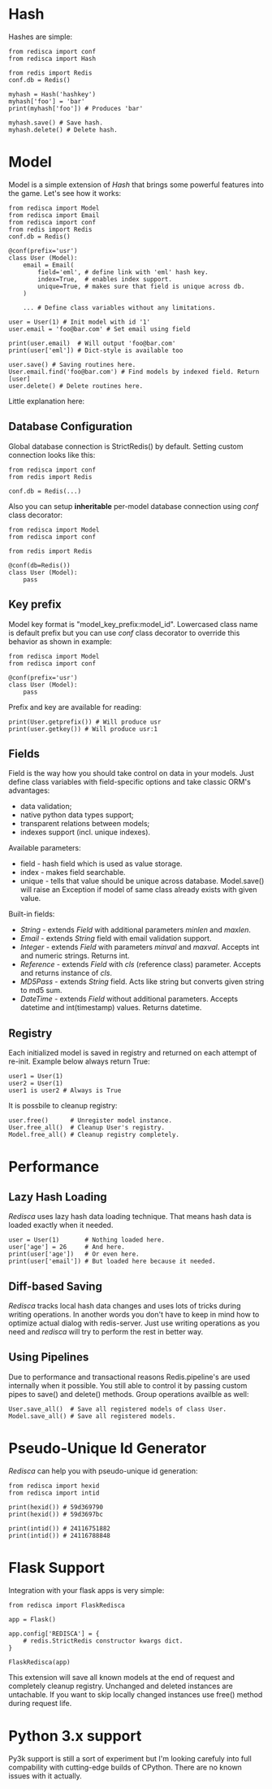 # Hash

Hashes are simple:

	from redisca import conf
	from redisca import Hash
	
	from redis import Redis
	conf.db = Redis()
	
	myhash = Hash('hashkey')
	myhash['foo'] = 'bar'
	print(myhash['foo']) # Produces 'bar'
	
	myhash.save() # Save hash.
	myhash.delete() # Delete hash.

# Model

Model is a simple extension of *Hash* that brings some powerful features into the game. Let's see how it works:

	from redisca import Model
	from redisca import Email
	from redisca import conf
	from redis import Redis
	conf.db = Redis()
	
	@conf(prefix='usr')
	class User (Model):
		email = Email(
			field='eml', # define link with 'eml' hash key.
			index=True,  # enables index support.
			unique=True, # makes sure that field is unique across db.
		)
	
		... # Define class variables without any limitations.
	
	user = User(1) # Init model with id '1'
	user.email = 'foo@bar.com' # Set email using field
	
	print(user.email)  # Will output 'foo@bar.com'
	print(user['eml']) # Dict-style is available too
	
	user.save() # Saving routines here.
	User.email.find('foo@bar.com') # Find models by indexed field. Return [user]
	user.delete() # Delete routines here.

Little explanation here:

## Database Configuration

Global database connection is StrictRedis() by default. Setting custom connection looks like this:

	from redisca import conf
	from redis import Redis
	
	conf.db = Redis(...)

Also you can setup **inheritable** per-model database connection using *conf* class decorator:

	from redisca import Model
	from redisca import conf
	
	from redis import Redis
	
	@conf(db=Redis())
	class User (Model):
		pass

## Key prefix

Model key format is "model_key_prefix:model_id".
Lowercased class name is default prefix but you can use *conf* class decorator to override this behavior as shown in example:

	from redisca import Model
	from redisca import conf
	
	@conf(prefix='usr')
	class User (Model):
		pass

Prefix and key are available for reading:

	print(User.getprefix()) # Will produce usr
	print(user.getkey()) # Will produce usr:1

## Fields

Field is the way how you should take control on data in your models. Just define class variables with field-specific options and take classic ORM's advantages:

* data validation;
* native python data types support;
* transparent relations between models;
* indexes support (incl. unique indexes).

Available parameters:

* field - hash field which is used as value storage.
* index - makes field searchable.
* unique - tells that value should be unique across database. Model.save() will raise an Exception if model of same class already exists with given value.

Built-in fields:

* *String* - extends *Field* with additional parameters *minlen* and *maxlen*.
* *Email* - extends *String* field with email validation support.
* *Integer* - extends *Field* with parameters *minval* and *maxval*. Accepts int and numeric strings. Returns int.
* *Reference* - extends *Field* with *cls* (reference class) parameter. Accepts and returns instance of *cls*.
* *MD5Pass* - extends *String* field. Acts like string but converts given string to md5 sum.
* *DateTime* - extends *Field* without additional parameters. Accepts datetime and int(timestamp) values. Returns datetime.

## Registry

Each initialized model is saved in registry and returned on each attempt of re-init. Example below always return True:

	user1 = User(1)
	user2 = User(1)
	user1 is user2 # Always is True

It is possbile to cleanup registry:

	user.free()      # Unregister model instance.
	User.free_all()  # Cleanup User's registry.
	Model.free_all() # Cleanup registry completely.

# Performance

## Lazy Hash Loading

*Redisca* uses lazy hash data loading technique. That means hash data is loaded exactly when it needed.

	user = User(1)       # Nothing loaded here.
	user['age'] = 26     # And here.
	print(user['age'])   # Or even here.
	print(user['email']) # But loaded here because it needed.

## Diff-based Saving

*Redisca* tracks local hash data changes and uses lots of tricks during writing operations. In another words you don't have to keep in mind how to optimize actual dialog with redis-server. Just use writing operations as you need and *redisca* will try to perform the rest in better way.

## Using Pipelines

Due to performance and transactional reasons Redis.pipeline's are used internally when it possible. You still able to control it by passing custom pipes to save() and delete() methods. Group operations availble as well:

	User.save_all()  # Save all registered models of class User.
	Model.save_all() # Save all registered models.

# Pseudo-Unique Id Generator

*Redisca* can help you with pseudo-unique id generation:

	from redisca import hexid
	from redisca import intid
	
	print(hexid()) # 59d369790
	print(hexid()) # 59d3697bc
	
	print(intid()) # 24116751882
	print(intid()) # 24116788848

# Flask Support

Integration with your flask apps is very simple:

	from redisca import FlaskRedisca
	
	app = Flask()
	
	app.config['REDISCA'] = {
		# redis.StrictRedis constructor kwargs dict.
	}
	
	FlaskRedisca(app)

This extension will save all known models at the end of request and completely cleanup registry.
Unchanged and deleted instances are untachable. If you want to skip locally changed instances use free() method during request life.

# Python 3.x support

Py3k support is still a sort of experiment but I'm looking carefuly into full compability with cutting-edge builds of CPython. There are no known issues with it actually.

